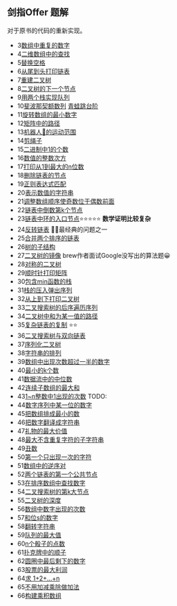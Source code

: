 ## 剑指Offer 题解

对于原书的代码的重新实现。


- 3[数组中重复的数字](duplicate.cpp)
- 4[二维数组中的查找](Find.cpp)
- 5[替换空格](replaceSpace.cpp)
- 6[从尾到头打印链表](printListFromTailToHead.cpp)
- 7[重建二叉树](Construct.cpp)
- 8[二叉树的下一个节点](GetNext.cpp)
- 9[用两个栈实现队列](QueueWithTwoStacks.cpp)
- 10[斐波那契额数列](./Fibonacci.cpp) [青蛙跳台阶](jumpFloor.cpp)
- 11[旋转数组的最小数字](Min.cpp)
- 12[矩阵中的路径](hasPath.cpp)
- 13[机器人🤖的运动范围](movingCount.cpp)
- 14[剪绳子](maxProductAfterCutting.cpp)
- 15[二进制中1的个数](numberOf1.cpp) 
- 16[数值的整数次方](Power.cpp)
- 17[打印从1到最大的n位数](Print1ToMaxOfNDigits.cpp)
- 18[删除链表的节点](DeleteNode.cpp)
- 19[正则表达式匹配](match.cpp)
- 20[表示数值的字符串](isNumeric.cpp)
- 21[调整数组顺序使奇数位于偶数前面](ReorderOddEven.cpp)
- 22[链表中倒数第k个节点](FindKthToTail.cpp)
- 23[链表中环的入口节点](EntryNodeInListLoop.cpp)⭐⭐⭐⭐⭐ **数学证明比较复杂**
- 24[反转链表](ReverseList.cpp) 🔪🔪最经典的问题之一
- 25[合并两个排序的链表](MergeSortedList.cpp)
- 26[树的子结构](HasSubtree.cpp)
- 27[二叉树的镜像](MirrorOfBinaryTree.cpp) brew作者面试Google没写出的算法题😀
- 28[对称的二叉树](isSymmetrical.cpp)
- 29[顺时针打印矩阵](PrintMatrixClockwisely.cpp)
- 30[包含min函数的栈](MinStack.cpp)
- 31[栈的压入弹出序列]()
- 32[从上到下打印二叉树](PrintFromTopToBottom.cpp)
- 33[二叉搜索树的后序遍历序列](VerifySquenceOfBST.cpp)
- 34[二叉树中和为某一值的路径](FindPath.cpp)
- 35[复杂链表的复制]() ⭐⭐
- 36[二叉搜索树与双向链表]()
- 37[序列化二叉树]()
- 38[字符串的排列](Permutation.cpp)
- 39[数组中出现次数超过一半的数字](MoreThanHalfNum.cpp)
- 40[最小的k个数](GetLeastNumbers.cpp)
- 41[数据流中的中位数](GetMedian.cpp)
- 42[连续子数组的最大和](FindGreatestSumOfSubArray.cpp)
- 43[1~n整数中1出现的次数](NumberOf1Between1AndN.cpp) TODO:
- 44[数字序列中某一位的数字]()
- 45[把数组排成最小的数]()
- 46[把数字翻译成字符串]()
- 47[礼物的最大价值](getMaxValue.cpp)
- 48[最大不含重复字符的子字符串](longestSubstringWithoutDuplication.cpp)
- 49[丑数](GetUglyNumber.cpp)
- 50[第一个只出现一次的字符](FirstNotRepeatingChar.cpp)
- 51[数组中的逆序对]()
- 52[两个链表的第一个公共节点](FindFirstCommonNode.cpp)
- 53[在排序数组中查找数字]()
- 54[二叉搜索树的第k大节点](KthNode.cpp)
- 55[二叉树的深度](TreeDepth.cpp)
- 56[数组中数字出现的次数]()
- 57[和位s的数字](FindNumbersWithSum.cpp)
- 58[翻转字符串](ReverseSentence.cpp)
- 59[队列的最大值]()
- 60[n个骰子的点数]()
- 61[扑克牌中的顺子]()
- 62[圆圈中最后剩下的数字]()
- 63[股票的最大利润](MaxDiff.cpp)
- 64[求 1+2+...+n](Sum.cpp)
- 65[不用加减乘除做加法](Add.cpp)
- 66[构建乘积数组]()
